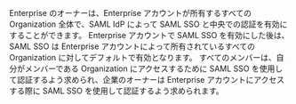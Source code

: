 Enterprise のオーナーは、Enterprise アカウントが所有するすべての Organization 全体で、SAML IdP によって SAML SSO と中央での認証を有効にすることができます。 Enterprise アカウントで SAML SSO を有効にした後は、SAML SSO は Enterprise アカウントによって所有されているすべての Organization に対してデフォルトで有効となります。 すべてのメンバーは、自分がメンバーである Organization にアクセスするために SAML SSO を使用して認証するよう求められ、企業のオーナーは Enterprise アカウントにアクセスする際に SAML SSO を使用して認証するよう求められます。
